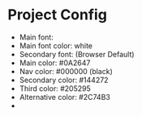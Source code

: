 # Project Config
- Main font:
- Main font color: white
- Secondary font: (Browser Default)
- Main color: #0A2647
- Nav color: #000000 (black)
- Secondary color: #144272
- Third color: #205295
- Alternative color: #2C74B3
-

